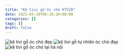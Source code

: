 ```yaml
---
title: "Kệ tivi gỗ óc chó KTV20"
date: 2025-03-28T06:19:26+00:00
categories: []
tags: []
draft: false
---
```

![kệ tivi gỗ óc chó đẹp](/img/ke-tivi/ktv20/ke-ti-vi-go-oc-cho-ktv20-1.webp)
![kệ tivi gỗ tự nhiên óc chó đẹp](/img/ke-tivi/ktv20/ke-ti-vi-go-oc-cho-ktv20-2.webp)
![kệ tivi gỗ óc chó tại hà nội](/img/ke-tivi/ktv20/ke-ti-vi-go-oc-cho-ktv20-3.webp)